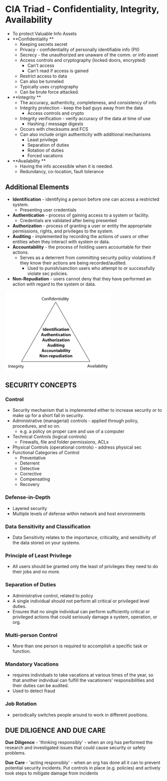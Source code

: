 # CIA Triad - Confidentiality, Integrity, Availability

* To protect Valuable Info Assets
* **Confidentiality **
  * Keeping secrets secret
  * Privacy - confidentiality of personally identifiable info \(PII\)
  * Secrecy - the unauthorized are unaware of the comm. or info asset
  * Access controls and cryptography \(locked doors, encrypted\)
    * Can't access
    * Can't read if access is gained
  * Restrict access to data
  * Can also be tunneled
  * Typically uses cryptography
  * Can be brute force attacked.
* **Integrity **
  * The accuracy, authenticity, completeness, and consistency of info
  * Integrity protection - keep the bad guys away from the data
    * Access controls and crypto
  * Integrity verification - verify accuracy of the data at time of use
    * Hashing / message digests
  * Occurs with checksums and FCS
  * Can also include origin authenticity with additional mechanisms
    * Least privilege
    * Separation of duties
    * Rotation of duties
    * Forced vacations
* **Availability **
  * Having the info accessible when it is needed.
  * Redundancy, co-location, fault tolerance

## Additional Elements

* **Identification** - identifying a person before one can access a restricted system.
  * Presenting user credentials
* **Authentication** - process of gaining access to a system or facility.
  * Credentials are validated after being presented
* **Authorization** - process of granting a user or entity the appropriate permissions, rights, and privileges to the system.
* **Auditing** - implemented by recording the actions of users or other entities when they interact with system or data.
* **Accountability** - the process of holding users accountable for their actions.
  * Serves as a deterrent from committing security policy violations if they know their actions are being recorded/audited.
    * Used to punish/sanction users who attempt to or successfully violate sec policies.
* **Non-Repudiation** - users cannot deny that they have performed an action with regard to the system or data.

![](/assets/infosec-concepts-1.png)

## SECURITY CONCEPTS

### Control

* Security mechanism that is implemented either to increase security or to make up for a short fall in security.
* Administrative \(managerial\) controls - applied through policy, procedures, and so on.
  * e.g. a policy on proper care and use of a computer
* Technical Controls \(logical controls\)
  * Firewalls, file and folder permissions, ACLs
* Physical Controls \(operational controls\) - address physical sec
* Functional Categories of Control
  * Preventative
  * Deterrent
  * Detective
  * Corrective
  * Compensating
  * Recovery

### Defense-in-Depth

* Layered security
* Multiple levels of defense within network and host environments

### Data Sensitivity and Classification

* Data Sensitivity relates to the importance, criticality, and sensitivity of the data stored on your systems.

### Principle of Least Privilege

* All users should be granted only the least of privileges they need to do their jobs and no more.

### Separation of Duties

* Administrative control, related to policy
* A single individual should not perform all critical or privileged level duties.
* Ensures that no single individual can perform sufficiently critical or privileged actions that could seriously damage a system, operation, or org.

### Multi-person Control

* More than one person is required to accomplish a specific task or function.

### Mandatory Vacations

* requires individuals to take vacations at various times of the year, so that another individual can fulfill the vacationers' responsibilities and their duties can be audited.
* Used to detect fraud

### Job Rotation

* periodically switches people around to work in different positions.

## DUE DILIGENCE AND DUE CARE

**Due Diligence** - 'thinking responsibly' - when an org has performed the research and investigated issues that could cause security or safety problems.

**Due Care** - 'acting responsibly' - when an org has done all it can to prevent potential security incidents. Put controls in place \(e.g. policies\) and actively took steps to mitigate damage from incidents

